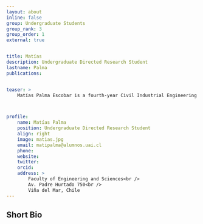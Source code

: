 ```yaml
---
layout: about
inline: false
group: Undergraduate Students
group_rank: 3
group_order: 1
external: true


title: Matías 
description: Undergraduate Directed Research Student
lastname: Palma
publications: 


teaser: >
    Matías Palma Escobar is a fourth-year Civil Industrial Engineering student at Universidad Adolfo Ibáñez in Chile. He is passionate about applied mathematics and decision sciences, with a strong interest in robust optimization and its real-world applications. His current work develops models to handle uncertainty in complex systems, improving efficiency and reliability in resource allocation. Working alongside Agostino Ansaldo (Master’s student in Industrial Engineering) and under the supervision of Prof. Jorge Acuña, he focuses on the assignment and scheduling of surgical services to enhance efficiency and patient outcomes, exploring advanced optimization methods for better, data-driven decisions.



profile:
    name: Matías Palma
    position: Undergraduate Directed Research Student
    align: right
    image: matias.jpg
    email: matipalma@alumnos.uai.cl
    phone: 
    website: 
    twitter: 
    orcid: 
    address: >
        Faculty of Engineering and Sciences<br />
        Av. Padre Hurtado 750<br />        
        Viña del Mar, Chile
---
```




## Short Bio

